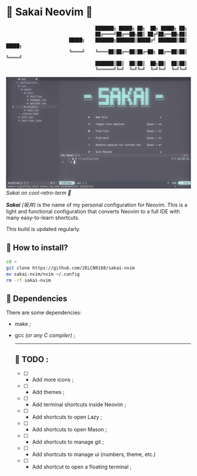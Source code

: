 # 🥢 Sakai Neovim 🥢

```
                                  ███████╗ █████╗ ██╗  ██╗ █████╗ ██╗          
                                  ██╔════╝██╔══██╗██║ ██╔╝██╔══██╗██║          
                        █████╗    ███████╗███████║█████╔╝ ███████║██║    █████╗
                        ╚════╝    ╚════██║██╔══██║██╔═██╗ ██╔══██║██║    ╚════╝
                                  ███████║██║  ██║██║  ██╗██║  ██║██║          
                                  ╚══════╝╚═╝  ╚═╝╚═╝  ╚═╝╚═╝  ╚═╝╚═╝        
```

![Sakai](https://github.com/2ELCN0168/sakai-nvim/blob/screenshots/Sakai_Nvim.png)
*Sakai on cool-retro-term 🌌*

***Sakai*** *(坂井)* is the name of my personal configuration for Neovim.
This is a light and functional configuration that converts Neovim to a full IDE with many easy-to-learn shortcuts.

This build is updated regularly.

## 🍤 How to install?

```bash
cd ~
git clone https://github.com/2ELCN0168/sakai-nvim
mv sakai-nvim/nvim ~/.config
rm -rf sakai-nvim
```

## 🍣 Dependencies

There are some dependencies:

- make ;
- gcc *(or any C compiler)* ;

  ***

  ## 🍚 TODO :

  - [ ] - Add more icons ;
  - [ ] - Add themes ;
  - [ ] - Add terminal shortcuts inside Neovim ;
  - [ ] - Add shortcuts to open Lazy ;
  - [ ] - Add shortcuts to open Mason ;
  - [ ] - Add shortcuts to manage git ;
  - [ ] - Add shortcuts to manage ui (numbers, theme, etc.)
  - [ ] - Add shortcut to open a floating terminal ;
